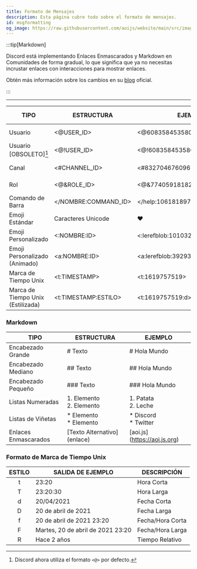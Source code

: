 ```yaml
---
title: Formato de Mensajes
description: Esta página cubre todo sobre el formato de mensajes.
id: msgformatting
og_image: https://raw.githubusercontent.com/aoijs/website/main/src/images/og/16.png
---
```


:::tip[Markdown]

Discord está implementando Enlaces Enmascarados y Markdown en Comunidades de forma gradual, lo que significa que ya no necesitas incrustar enlaces con interacciones para mostrar enlaces.

Obtén más información sobre los cambios en su [blog](https://support.discord.com/hc/en-us/articles/210298617-Markdown-Text-101-Chat-Formatting-Bold-Italic-Underline-#h_01H53FJBNB9B5RT9M1M9V1EQ7W) oficial.

:::

---

| TIPO                              | ESTRUCTURA           | EJEMPLO                          |                                                      VISTA PREVIA                                                       |
| --------------------------------- | -------------------- | -------------------------------- | :---------------------------------------------------------------------------------------------------------------------: |
| Usuario                           | <@USER_ID>           | <@608358453580136499>            |  ![vista previa](https://raw.githubusercontent.com/aoijs/website/docu/assets/images/previews/msg-formatting/user.png)   |
| Usuario [OBSOLETO][^1]            | <@!USER_ID>          | <@!608358453580136499>           |  ![vista previa](https://raw.githubusercontent.com/aoijs/website/docu/assets/images/previews/msg-formatting/user.png)   |
| Canal                             | <#CHANNEL_ID>        | <#832704676096245800>            | ![vista previa](https://raw.githubusercontent.com/aoijs/website/docu/assets/images/previews/msg-formatting/channel.png) |
| Rol                               | <@&ROLE_ID>          | <@&774059181820870696>           |  ![vista previa](https://raw.githubusercontent.com/aoijs/website/docu/assets/images/previews/msg-formatting/role.png)   |
| Comando de Barra                  | </NOMBRE:COMMAND_ID> | </help:1061818977933873282>      |  ![vista previa](https://raw.githubusercontent.com/aoijs/website/docu/assets/images/previews/msg-formatting/slash.png)  |
| Emoji Estándar                    | Caracteres Unicode   | ❤️                                |                                                                                                                         |
| Emoji Personalizado               | <:NOMBRE:ID>         | <:lerefblob:1010320053687832586> |                                                                                                                         |
| Emoji Personalizado (Animado)     | <a:NOMBRE:ID>        | <a:lerefblob:392938283556143104> |                                                                                                                         |
| Marca de Tiempo Unix              | <t:TIMESTAMP>        | <t:1619757519>                   |                                                                                                                         |
| Marca de Tiempo Unix (Estilizada) | <t:TIMESTAMP:ESTILO> | <t:1619757519:d>                 |                                                                                                                         |

### Markdown

| TIPO                 | ESTRUCTURA                       | EJEMPLO                        |
| -------------------- | -------------------------------- | ------------------------------ |
| Encabezado Grande    | \# Texto                         | \# Hola Mundo                  |
| Encabezado Mediano   | \#\# Texto                       | \#\# Hola Mundo                |
| Encabezado Pequeño   | \#\#\# Texto                     | \#\#\# Hola Mundo              |
| Listas Numeradas     | 1\. Elemento <br /> 2\. Elemento | 1\. Patata <br /> 2\. Leche    |
| Listas de Viñetas    | \* Elemento <br /> \* Elemento   | \* Discord <br /> \* Twitter   |
| Enlaces Enmascarados | \[Texto Alternativo\](enlace)    | \[aoi.js\](https://aoi.js.org) |

### Formato de Marca de Tiempo Unix

| ESTILO | SALIDA DE EJEMPLO                 | DESCRIPCIÓN      |
| :----: | --------------------------------- | ---------------- |
|   t    | 23:20                             | Hora Corta       |
|   T    | 23:20:30                          | Hora Larga       |
|   d    | 20/04/2021                        | Fecha Corta      |
|   D    | 20 de abril de 2021               | Fecha Larga      |
|   f    | 20 de abril de 2021 23:20         | Fecha/Hora Corta |
|   F    | Martes, 20 de abril de 2021 23:20 | Fecha/Hora Larga |
|   R    | Hace 2 años                       | Tiempo Relativo  |

[^1]: Discord ahora utiliza el formato `<@>` por defecto.
